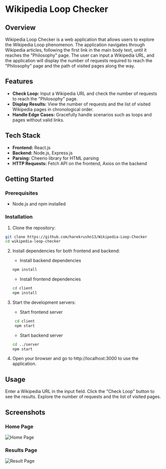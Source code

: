 # Wikipedia Loop Checker

## Overview

Wikipedia Loop Checker is a web application that allows users to explore the Wikipedia Loop phenomenon. The application navigates through Wikipedia articles, following the first link in the main body text, until it reaches the "Philosophy" page. The user can input a Wikipedia URL, and the application will display the number of requests required to reach the "Philosophy" page and the path of visited pages along the way.

## Features

- **Check Loop:** Input a Wikipedia URL and check the number of requests to reach the "Philosophy" page.
- **Display Results:** View the number of requests and the list of visited Wikipedia pages in chronological order.
- **Handle Edge Cases:** Gracefully handle scenarios such as loops and pages without valid links.

## Tech Stack

- **Frontend:** React.js
- **Backend:** Node.js, Express.js
- **Parsing:** Cheerio library for HTML parsing
- **HTTP Requests:** Fetch API on the frontend, Axios on the backend

## Getting Started

### Prerequisites

- Node.js and npm installed

### Installation

1. Clone the repository:

```bash
git clone https://github.com/harekrushn13/Wikipedia-Loop-Checker
cd wikipedia-loop-checker
```
2. Install dependencies for both frontend and backend:
   
    - Install backend dependencies
    ```bash
    npm install 
    ```
    - Install frontend dependencies
    ```bash
    cd client
    npm install
    ```

3. Start the development servers:
    - Start frontend server
   ```bash
    cd client
    npm start
   ```

    - Start backend server
    ```bash
    cd ../server
    npm start
    ```

4. Open your browser and go to http://localhost:3000 to use the application.

## Usage
Enter a Wikipedia URL in the input field.
Click the "Check Loop" button to see the results.
Explore the number of requests and the list of visited pages.

## Screenshots

### Home Page
![Home Page](https://github.com/harekrushn13/Wikipedia-Loop-Checker/assets/115085962/ae0a3fa5-9b34-429a-9d31-f7311e06aead)

### Results Page
![Result Page](https://github.com/harekrushn13/Wikipedia-Loop-Checker/assets/115085962/c72d57a8-6c70-40f3-8aed-7b5a93ad0b8a)
